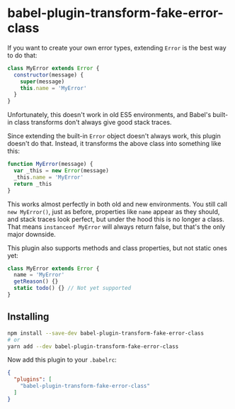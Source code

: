 # babel-plugin-transform-fake-error-class

If you want to create your own error types, extending `Error` is the best way to do that:

```javascript
class MyError extends Error {
  constructor(message) {
    super(message)
    this.name = 'MyError'
  }
}
```

Unfortunately, this doesn't work in old ES5 environments, and Babel's built-in class transforms don't always give good stack traces.

Since extending the built-in `Error` object doesn't always work, this plugin doesn't do that. Instead, it transforms the above class into something like this:

```javascript
function MyError(message) {
  var _this = new Error(message)
  _this.name = 'MyError'
  return _this
}
```

This works almost perfectly in both old and new environments. You still call `new MyError()`, just as before, properties like `name` appear as they should, and stack traces look perfect, but under the hood this is no longer a class. That means `instanceof MyError` will always return false, but that's the only major downside.

This plugin also supports methods and class properties, but not static ones yet:

```javascript
class MyError extends Error {
  name = 'MyError'
  getReason() {}
  static todo() {} // Not yet supported
}
```

## Installing

```sh
npm install --save-dev babel-plugin-transform-fake-error-class
# or
yarn add --dev babel-plugin-transform-fake-error-class
```

Now add this plugin to your `.babelrc`:

```json
{
  "plugins": [
    "babel-plugin-transform-fake-error-class"
  ]
}
```

